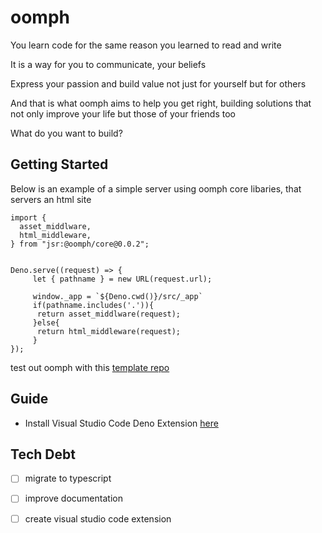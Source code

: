 # oomph

You learn code for the same reason you learned to read and write

It is a way for you to communicate, your beliefs

Express your passion and build value not just for yourself but for others

And that is what oomph aims to help you get right, building solutions that not only improve your life but those of your friends too

What do you want to build?

## Getting Started

Below is an example of a simple server using oomph core libaries, that
servers an html site

```
import {
  asset_middlware,
  html_middleware,
} from "jsr:@oomph/core@0.0.2";


Deno.serve((request) => {
     let { pathname } = new URL(request.url);
     
     window._app = `${Deno.cwd()}/src/_app`
     if(pathname.includes('.')){
      return asset_middlware(request);
     }else{
      return html_middleware(request);
     }
});
```

test out oomph with this [template repo](https://github.com/codebenderhq/sauveur.dev)

## Guide 
- Install Visual Studio Code Deno Extension [here](https://marketplace.visualstudio.com/items?itemName=denoland.vscode-deno)

## Tech Debt

- [ ] migrate to typescript
- [ ] improve documentation
- [ ] create visual studio code extension


